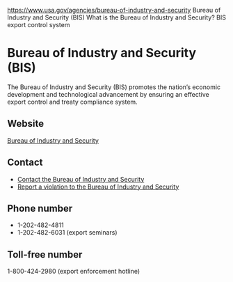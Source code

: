 

https://www.usa.gov/agencies/bureau-of-industry-and-security
Bureau of Industry and Security (BIS)
What is the Bureau of Industry and Security?
BIS export control system

# Bureau of Industry and Security (BIS)

The Bureau of Industry and Security (BIS) promotes the nation’s economic development and technological advancement by ensuring an effective export control and treaty compliance system.

## Website

[Bureau of Industry and Security](https://www.bis.doc.gov/)

## Contact

* [Contact the Bureau of Industry and Security](https://www.bis.doc.gov/index.php/about-bis/contact-bis)  
* [Report a violation to the Bureau of Industry and Security](https://www.bis.doc.gov/index.php/component/rsform/form/14?task=forms.edit)

## Phone number

* 1-202-482-4811  
* 1-202-482-6031 (export seminars)

## Toll-free number

1-800-424-2980 (export enforcement hotline)
